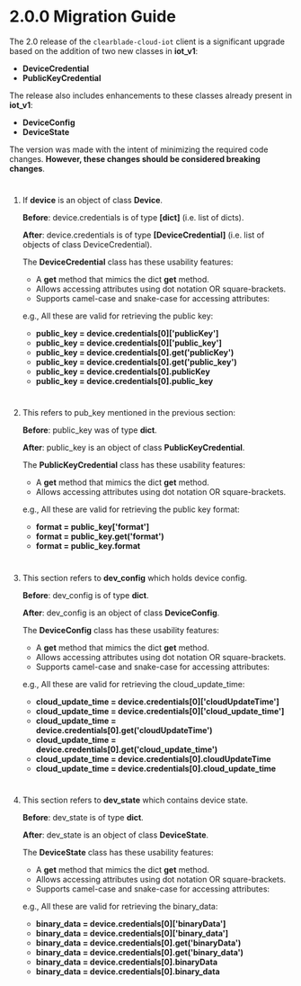 <!-- "Copyright 2023 ClearBlade Inc."

Licensed under the Apache License, Version 2.0 (the "License");
you may not use this file except in compliance with the License.
You may obtain a copy of the License at
https://www.apache.org/licenses/LICENSE-2.0
Unless required by applicable law or agreed to in writing, software
distributed under the License is distributed on an "AS IS" BASIS,
WITHOUT WARRANTIES OR CONDITIONS OF ANY KIND, either express or implied.
See the License for the specific language governing permissions and
limitations under the License.
Copyright 2018 Google LLC
Licensed under the Apache License, Version 2.0 (the "License");
you may not use this file except in compliance with the License.
You may obtain a copy of the License at
https://www.apache.org/licenses/LICENSE-2.0
Unless required by applicable law or agreed to in writing, software
distributed under the License is distributed on an "AS IS" BASIS,
WITHOUT WARRANTIES OR CONDITIONS OF ANY KIND, either express or implied.
See the License for the specific language governing permissions and
limitations under the License.
Copyright 2023 ClearBlade Inc.
Licensed under the Apache License, Version 2.0 (the "License");
you may not use this file except in compliance with the License.
You may obtain a copy of the License at
https://www.apache.org/licenses/LICENSE-2.0
Unless required by applicable law or agreed to in writing, software
distributed under the License is distributed on an "AS IS" BASIS,
WITHOUT WARRANTIES OR CONDITIONS OF ANY KIND, either express or implied.
See the License for the specific language governing permissions and
limitations under the License.
Copyright 2018 Google LLC
Licensed under the Apache License, Version 2.0 (the "License");
you may not use this file except in compliance with the License.
You may obtain a copy of the License at
https://www.apache.org/licenses/LICENSE-2.0
Unless required by applicable law or agreed to in writing, software
distributed under the License is distributed on an "AS IS" BASIS,
WITHOUT WARRANTIES OR CONDITIONS OF ANY KIND, either express or implied.
See the License for the specific language governing permissions and
limitations under the License. -->

# 2.0.0 Migration Guide

The 2.0 release of the `clearblade-cloud-iot` client is a significant upgrade based on the addition of two new classes in **iot_v1**:

- **DeviceCredential**
- **PublicKeyCredential**

The release also includes enhancements to these classes already present in **iot_v1**:

- **DeviceConfig**
- **DeviceState**

The version was made with the intent of minimizing the required code changes. **However, these changes should be considered breaking changes**.

#

1. If **device** is an object of class **Device**.

   **Before**:
   device.credentials is of type **[dict]** (i.e. list of dicts).

   **After**:
   device.credentials is of type **[DeviceCredential]** (i.e. list of objects of class DeviceCredential).

   The **DeviceCredential** class has these usability features:

   - A **get** method that mimics the dict **get** method.
   - Allows accessing attributes using dot notation OR square-brackets.
   - Supports camel-case and snake-case for accessing attributes:

   e.g., All these are valid for retrieving the public key:

   - **public_key = device.credentials[0]['publicKey']**
   - **public_key = device.credentials[0]['public_key']**
   - **public_key = device.credentials[0].get('publicKey')**
   - **public_key = device.credentials[0].get('public_key')**
   - **public_key = device.credentials[0].publicKey**
   - **public_key = device.credentials[0].public_key**

#

2. This refers to pub_key mentioned in the previous section:

   **Before**:
   public_key was of type **dict**.

   **After**:
   public_key is an object of class **PublicKeyCredential**.

   The **PublicKeyCredential** class has these usability features:

   - A **get** method that mimics the dict **get** method.
   - Allows accessing attributes using dot notation OR square-brackets.

   e.g., All these are valid for retrieving the public key format:

   - **format = public_key['format']**
   - **format = public_key.get('format')**
   - **format = public_key.format**

#

3. This section refers to **dev_config** which holds device config.

   **Before**:
   dev_config is of type **dict**.

   **After**:
   dev_config is an object of class **DeviceConfig**.

   The **DeviceConfig** class has these usability features:

   - A **get** method that mimics the dict **get** method.
   - Allows accessing attributes using dot notation OR square-brackets.
   - Supports camel-case and snake-case for accessing attributes:

   e.g., All these are valid for retrieving the cloud_update_time:

   - **cloud_update_time = device.credentials[0]['cloudUpdateTime']**
   - **cloud_update_time = device.credentials[0]['cloud_update_time']**
   - **cloud_update_time = device.credentials[0].get('cloudUpdateTime')**
   - **cloud_update_time = device.credentials[0].get('cloud_update_time')**
   - **cloud_update_time = device.credentials[0].cloudUpdateTime**
   - **cloud_update_time = device.credentials[0].cloud_update_time**

#

4. This section refers to **dev_state** which contains device state.

   **Before**:
   dev_state is of type **dict**.

   **After**:
   dev_state is an object of class **DeviceState**.

   The **DeviceState** class has these usability features:

   - A **get** method that mimics the dict **get** method.
   - Allows accessing attributes using dot notation OR square-brackets.
   - Supports camel-case and snake-case for accessing attributes:

   e.g., All these are valid for retrieving the binary_data:

   - **binary_data = device.credentials[0]['binaryData']**
   - **binary_data = device.credentials[0]['binary_data']**
   - **binary_data = device.credentials[0].get('binaryData')**
   - **binary_data = device.credentials[0].get('binary_data')**
   - **binary_data = device.credentials[0].binaryData**
   - **binary_data = device.credentials[0].binary_data**
